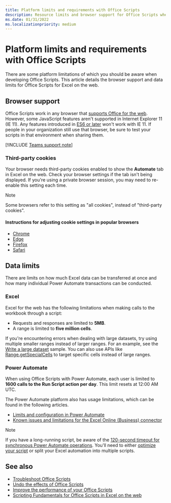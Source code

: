 ```yaml
---
title: Platform limits and requirements with Office Scripts
description: Resource limits and browser support for Office Scripts when used with Excel on the web.
ms.date: 01/31/2022
ms.localizationpriority: medium
---
```


# Platform limits and requirements with Office Scripts

There are some platform limitations of which you should be aware when developing Office Scripts. This article details the browser support and data limits for Office Scripts for Excel on the web.

## Browser support

Office Scripts work in any browser that [supports Office for the web](https://support.microsoft.com/office/ad1303e0-a318-47aa-b409-d3a5eb44e452). However, some JavaScript features aren't supported in Internet Explorer 11 (IE 11). Any features introduced in [ES6 or later](https://www.w3schools.com/Js/js_es6.asp) won't work with IE 11. If people in your organization still use that browser, be sure to test your scripts in that environment when sharing them.

[!INCLUDE [Teams support note](../includes/teams-support-note.md)]

### Third-party cookies

Your browser needs third-party cookies enabled to show the **Automate** tab in Excel on the web. Check your browser settings if the tab isn't being displayed. If you're using a private browser session, you may need to re-enable this setting each time.

> [!NOTE]
> Some browsers refer to this setting as "all cookies", instead of "third-party cookies".

#### Instructions for adjusting cookie settings in popular browsers

- [Chrome](https://support.google.com/chrome/answer/95647)
- [Edge](https://support.microsoft.com/microsoft-edge/597f04f2-c0ce-f08c-7c2b-541086362bd2)
- [Firefox](https://support.mozilla.org/kb/disable-third-party-cookies)
- [Safari](https://support.apple.com/guide/safari/manage-cookies-and-website-data-sfri11471/mac)

## Data limits

There are limits on how much Excel data can be transferred at once and how many individual Power Automate transactions can be conducted.

### Excel

Excel for the web has the following limitations when making calls to the workbook through a script:

- Requests and responses are limited to **5MB**.
- A range is limited to **five million cells**.

If you're encountering errors when dealing with large datasets, try using multiple smaller ranges instead of larger ranges. For an example, see the [Write a large dataset](../resources/samples/write-large-dataset.md) sample. You can also use APIs like [Range.getSpecialCells](/javascript/api/office-scripts/excelscript/excelscript.range#excelscript-excelscript-range-getspecialcells-member(1)) to target specific cells instead of large ranges.

### Power Automate

When using Office Scripts with Power Automate, each user is limited to **1600 calls to the Run Script action per day**. This limit resets at 12:00 AM UTC.

The Power Automate platform also has usage limitations, which can be found in the following articles.

- [Limits and configuration in Power Automate](/power-automate/limits-and-config)
- [Known issues and limitations for the Excel Online (Business) connector](/connectors/excelonlinebusiness/#known-issues-and-limitations)

> [!NOTE]
> If you have a long-running script, be aware of the [120-second timeout for synchronous Power Automate operations](/power-automate/limits-and-config#timeout). You'll need to either [optimize your script](../develop/web-client-performance.md) or split your Excel automation into multiple scripts.

## See also

- [Troubleshoot Office Scripts](troubleshooting.md)
- [Undo the effects of Office Scripts](undo.md)
- [Improve the performance of your Office Scripts](../develop/web-client-performance.md)
- [Scripting Fundamentals for Office Scripts in Excel on the web](../develop/scripting-fundamentals.md)
